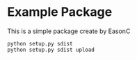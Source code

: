 # Example Package

This is a simple package create by EasonC

```
python setup.py sdist
python setup.py sdist upload
```